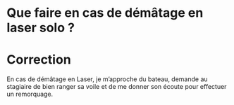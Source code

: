# Que faire en cas de démâtage en laser solo ?

# Correction
En cas de démâtage en Laser, je m’approche du bateau, demande au stagiaire de bien ranger sa voile
et de me donner son écoute pour effectuer un remorquage.
